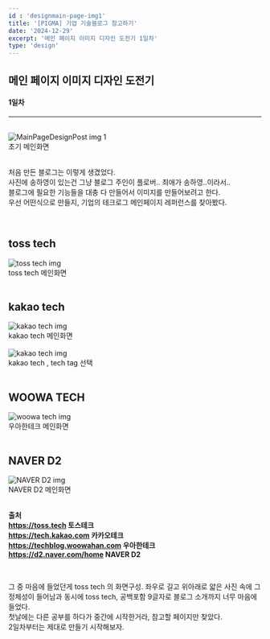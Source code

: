 ```yaml
---
id : 'designmain-page-img1'
title: '[PIGMA] 기업 기술블로그 참고하기'
date: '2024-12-29'
excerpt: '메인 페이지 이미지 디자인 도전기 1일차'
type: 'design'
---
```


## 메인 페이지 이미지 디자인 도전기
#### 1일차

***

<br>

<div class="markdown">
    <div class="img">
        <img src="/imgs/MainPageDesignPost/main-page-img1.png" alt="MainPageDesignPost img 1" />
        <div class="explanation text-center">
            초기 메인화면
        </div>
    </div>
</div>

<br>

처음 만든 블로그는 이렇게 생겼었다. <br>
사진에 송하영이 있는건 그냥 블로그 주인이 플로버.. 최애가 송하영..이라서.. <br>
블로그에 필요한 기능들을 대충 다 만들어서 이미지를 만들어보려고 한다. <br>
우선 어떤식으로 만들지, 기업의 테크로그 메인페이지 레퍼런스를 찾아봤다. <br>

<br>

<div class="markdown">
    <div class="col">
        <div class="text-center">
            <h2>toss tech</h2>
        </div>
        <div class="img">
            <img src="/imgs/MainPageDesignPost/main-page-img2.png" alt="toss tech img" />
            <div class="explanation text-center">
                toss tech 메인화면
            </div>
        </div>
    </div>
</div>

<br>

<div class="markdown">
    <div class="col">
        <div class="text-center">
            <h2>kakao tech</h2>
        </div>
            <div class="img">
                <img src="/imgs/MainPageDesignPost/main-page-img3.png" alt="kakao tech img" />
                <div class="explanation text-center">
                    kakao tech 메인화면
                </div>
                <br>
                <img src="/imgs/MainPageDesignPost/main-page-img4.png" alt="kakao tech img" />
                <div class="explanation text-center">
                    kakao tech , tech tag 선택
                </div>
            </div>
        </div>
    </div>
</div>

<br>

<div class="markdown">
    <div class="col">
        <div class="text-center">
            <h2>WOOWA TECH</h2>
        </div>
        <div class="img">
            <img src="/imgs/MainPageDesignPost/main-page-img5.png" alt="woowa tech img" />
            <div class="explanation text-center">
                우아한테크 메인화면
            </div>
        </div>
    </div>
</div>

<br>

<div class="markdown">
    <div class="col">
        <div class="text-center">
            <h2>NAVER D2</h2>
        </div>
        <div class="img">
            <img src="/imgs/MainPageDesignPost/main-page-img6.png" alt="NAVER D2 img" />
            <div class="explanation text-center">
                NAVER D2 메인화면
            </div>
        </div>
    </div>
</div>

<br>

**출처**   
**https://toss.tech 토스테크**   
**https://tech.kakao.com 카카오테크**   
**https://techblog.woowahan.com 우아한테크**   
**https://d2.naver.com/home NAVER D2**   

<br>



그 중 마음에 들었던게 toss tech 의 화면구성. 좌우로 길고 위아래로 얇은 사진 속에 그 정체성이 들어남과 동시에 toss tech, 공백포함 9글자로 블로그 소개까지 너무 마음에 들었다. <br>
첫날에는 다른 공부를 하다가 중간에 시작한거라, 참고할 페이지만 찾았다. <br>
2일차부터는 제대로 만들기 시작해보자.